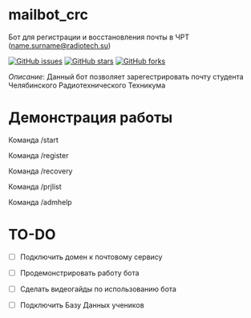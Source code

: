 # mailbot_crc

Бот для регистрации и восстановления почты в ЧРТ (name.surname@radiotech.su)

[![GitHub issues](https://img.shields.io/github/issues/Foxius/mailbot_crc?style=plastic)](https://github.com/Foxius/mailbot_crc/issues) [![GitHub stars](https://img.shields.io/github/stars/Foxius/mailbot_crc)](https://github.com/Foxius/mailbot_crc/stargazers) [![GitHub forks](https://img.shields.io/github/forks/Foxius/mailbot_crc)](https://github.com/Foxius/mailbot_crc/network)

*Описание*: Данный бот позволяет зарегестрировать почту студента Челябинского Радиотехнического Техникума

# Демонстрация работы

Команда /start

Команда /register

Команда /recovery

Команда /prjlist

Команда /admhelp

# TO-DO

- [ ] Подключить домен к почтовому сервису

- [ ] Продемонстрировать работу бота

- [ ] Сделать видеогайды по использованию бота

- [ ] Подключить Базу Данных учеников
